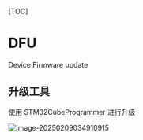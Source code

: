 [TOC]

# DFU

Device Firmware update

## 升级工具

使用 STM32CubeProgrammer 进行升级

![image-20250209034910915](.assets/README/image-20250209034910915.png)